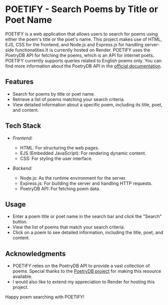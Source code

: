 # POETIFY - Search Poems by Title or Poet Name

POETIFY is a web application that allows users to search for poems using either the poem's title or the poet's name. This project makes use of HTML, EJS, CSS for the frontend, and Node.js and Express.js for handling server-side functionalities.It is currently hosted on Render. POETIFY uses the PoetryDB API for fetching the poems, which is an API for internet poets.
POETIFY currently supports queries related to English poems only.
You can find more information about the PoetryDB API in the [official documentation](https://github.com/thundercomb/poetrydb#readme).

## Features

- Search for poems by title or poet name.
- Retrieve a list of poems matching your search criteria.
- View detailed information about a specific poem, including its title, poet, and content.

## Tech Stack

- *Frontend:*
  - HTML: For structuring the web pages.
  - EJS (Embedded JavaScript): For rendering dynamic content.
  - CSS: For styling the user interface.

- *Backend:*
  - Node.js: As the runtime environment for the server.
  - Express.js: For building the server and handling HTTP requests.
  - PoetryDB API: For fetching poem data.


## Usage

- Enter a poem title or poet name in the search bar and click the "Search" button.
- View the list of poems that match your search criteria.
- Click on a poem to see detailed information, including the title, poet, and content.

## Acknowledgments

- POETIFY relies on the PoetryDB API to provide a vast collection of poems. Special thanks to the [PoetryDB project](https://github.com/thundercomb/poetrydb#readme) for making this resource available.
- I would also like to extend my appreciation to Render for hosting this project.

Happy poem searching with POETIFY!







